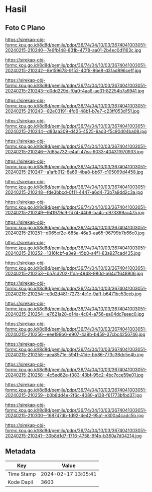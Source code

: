 # Hasil

## Foto C Plano

https://sirekap-obj-formc.kpu.go.id/8d8d/pemilu/pdpr/36/74/04/10/03/3674041003051-20240215-210240--7e6fb148-831b-4778-aa01-2b4ec0d1163c.jpg

https://sirekap-obj-formc.kpu.go.id/8d8d/pemilu/pdpr/36/74/04/10/03/3674041003051-20240215-210242--8e159678-9152-40f8-86e8-d31ad896ce1f.jpg

https://sirekap-obj-formc.kpu.go.id/8d8d/pemilu/pdpr/36/74/04/10/03/3674041003051-20240215-210243--d0dd229d-f0a0-4aa9-ae31-82254b7a9941.jpg

https://sirekap-obj-formc.kpu.go.id/8d8d/pemilu/pdpr/36/74/04/10/03/3674041003051-20240215-210243--82e03191-4fd6-48b1-b7e7-c23ff053d151.jpg

https://sirekap-obj-formc.kpu.go.id/8d8d/pemilu/pdpr/36/74/04/10/03/3674041003051-20240215-210244--d83aa309-d425-4525-9ad3-f5c90d04ba08.jpg

https://sirekap-obj-formc.kpu.go.id/8d8d/pemilu/pdpr/36/74/04/10/03/3674041003051-20240215-210246--7d65a732-e4af-47ea-9033-40431f970933.jpg

https://sirekap-obj-formc.kpu.go.id/8d8d/pemilu/pdpr/36/74/04/10/03/3674041003051-20240215-210247--a1afb012-8a69-4ba8-bb67-c105099d4458.jpg

https://sirekap-obj-formc.kpu.go.id/8d8d/pemilu/pdpr/36/74/04/10/03/3674041003051-20240215-210248--fde3bbcd-0f11-4447-a6d4-73b7a9dd2c3a.jpg

https://sirekap-obj-formc.kpu.go.id/8d8d/pemilu/pdpr/36/74/04/10/03/3674041003051-20240215-210249--941979c9-fd74-44b9-ba4c-c973399ac475.jpg

https://sirekap-obj-formc.kpu.go.id/8d8d/pemilu/pdpr/36/74/04/10/03/3674041003051-20240215-210251--d065ef2e-685a-46a3-aa65-96799b7b66c0.jpg

https://sirekap-obj-formc.kpu.go.id/8d8d/pemilu/pdpr/36/74/04/10/03/3674041003051-20240215-210252--1316fcbf-a3e9-45b0-a4f1-83a927cad435.jpg

https://sirekap-obj-formc.kpu.go.id/8d8d/pemilu/pdpr/36/74/04/10/03/3674041003051-20240215-210253--ba7cd202-1fda-4948-980d-a64cff648906.jpg

https://sirekap-obj-formc.kpu.go.id/8d8d/pemilu/pdpr/36/74/04/10/03/3674041003051-20240215-210254--e3d2d481-7273-4c1e-9aff-b6471bc53eeb.jpg

https://sirekap-obj-formc.kpu.go.id/8d8d/pemilu/pdpr/36/74/04/10/03/3674041003051-20240215-210254--e7621a28-d14a-4c04-a756-ea04dc7eeec0.jpg

https://sirekap-obj-formc.kpu.go.id/8d8d/pemilu/pdpr/36/74/04/10/03/3674041003051-20240215-210256--eee199b6-e907-4a9b-b459-37cbc4256746.jpg

https://sirekap-obj-formc.kpu.go.id/8d8d/pemilu/pdpr/36/74/04/10/03/3674041003051-20240215-210258--aea8571e-5941-41de-bb86-773c36dc5e4b.jpg

https://sirekap-obj-formc.kpu.go.id/8d8d/pemilu/pdpr/36/74/04/10/03/3674041003051-20240215-210258--4c5ed62e-f383-43bf-95c2-4bc7cce59e01.jpg

https://sirekap-obj-formc.kpu.go.id/8d8d/pemilu/pdpr/36/74/04/10/03/3674041003051-20240215-210259--b0b8dd4e-2f6c-4080-a138-f61773bfbd37.jpg

https://sirekap-obj-formc.kpu.go.id/8d8d/pemilu/pdpr/36/74/04/10/03/3674041003051-20240215-210300--168747db-fd92-4e42-95a1-e300a4cadc5b.jpg

https://sirekap-obj-formc.kpu.go.id/8d8d/pemilu/pdpr/36/74/04/10/03/3674041003051-20240215-210241--30b8d1d7-1716-4758-9f4b-b360a7d04214.jpg


## Metadata

| Key        | Value               |
| ---------- | ------------------- |
| Time Stamp | 2024-02-17 13:05:41 |
| Kode Dapil | 3603                |



